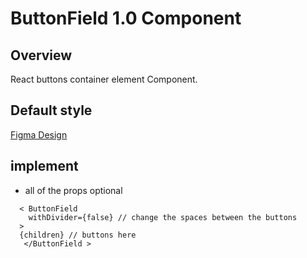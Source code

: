 # ButtonField 1.0 Component

## Overview

React buttons container element Component.

## Default style
[Figma Design](https://www.figma.com/file/Q3aIuqsK0HWrUrOElSFEIb/TORCH-Glare-V1.4.3?type=design&node-id=6460-281641&mode=dev)


## implement 

- all of the props optional

```tsx
  < ButtonField 
    withDivider={false} // change the spaces between the buttons
  > 
  {children} // buttons here
   </ButtonField >
```









